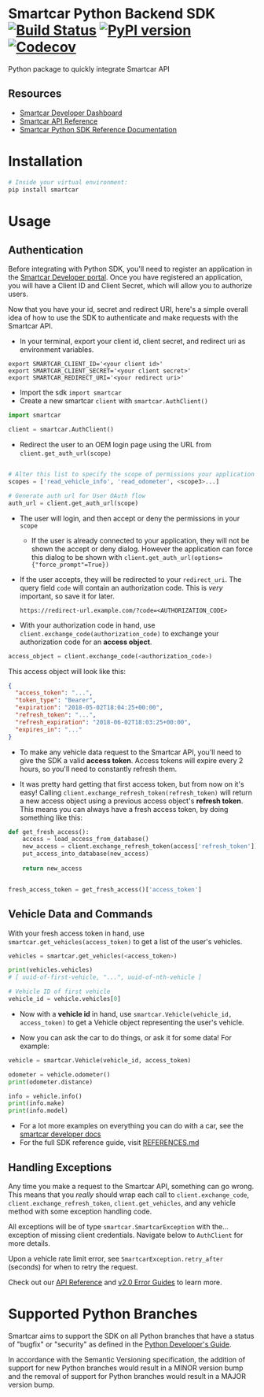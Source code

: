 # Smartcar Python Backend SDK [![Build Status][ci-image]][ci-url] [![PyPI version][pypi-image]][pypi-url] [![Codecov][codecov-image]][codecov-url]

Python package to quickly integrate Smartcar API

## Resources

- [Smartcar Developer Dashboard][smartcar-developer]
- [Smartcar API Reference][smartcar-docs-api]
- [Smartcar Python SDK Reference Documentation][smartcar-python-sdk-reference]

# Installation

```python
# Inside your virtual environment:
pip install smartcar
```

# Usage

## Authentication

Before integrating with Python SDK, you'll need to register an application in
the [Smartcar Developer portal](https://dashboard.smartcar.com). Once you have registered an application, you will have
a Client ID and Client Secret, which will allow you to authorize users.

Now that you have your id, secret and redirect URI, here's a simple overall idea of how to use the SDK to authenticate
and make requests with the Smartcar API.

- In your terminal, export your client id, client secret, and redirect uri as environment variables.

```
export SMARTCAR_CLIENT_ID='<your client id>'
export SMARTCAR_CLIENT_SECRET='<your client secret>'
export SMARTCAR_REDIRECT_URI='<your redirect uri>'
```

- Import the sdk `import smartcar`
- Create a new smartcar `client` with `smartcar.AuthClient()`

```python
import smartcar

client = smartcar.AuthClient()
```

- Redirect the user to an OEM login page using the URL from `client.get_auth_url(scope)`

```python

# Alter this list to specify the scope of permissions your application is requesting access to
scopes = ['read_vehicle_info', 'read_odometer', <scope3>...]

# Generate auth url for User OAuth flow
auth_url = client.get_auth_url(scope)
```

- The user will login, and then accept or deny the permissions in your `scope`

  - If the user is already connected to your application, they will not be shown the accept or deny dialog. However
    the application can force this dialog to be shown with `client.get_auth_url(options={"force_prompt"=True})`

- If the user accepts, they will be redirected to your `redirect_uri`. The query field `code` will contain an
  authorization code. This is _very_ important, so save it for later.

  `https://redirect-url.example.com/?code=<AUTHORIZATION_CODE>`

- With your authorization code in hand, use `client.exchange_code(authorization_code)` to exchange your authorization code for an **access object**.

```python
access_object = client.exchange_code(<authorization_code>)
```

This access object will look like this:

```json
{
  "access_token": "...",
  "token_type": "Bearer",
  "expiration": "2018-05-02T18:04:25+00:00",
  "refresh_token": "...",
  "refresh_expiration": "2018-06-02T18:03:25+00:00",
  "expires_in": "..."
}
```

- To make any vehicle data request to the Smartcar API, you'll need to give the SDK a valid **access token**. Access
  tokens will expire every 2 hours, so you'll need to constantly refresh them.

- It was pretty hard getting that first access token, but from now on it's easy!
  Calling `client.exchange_refresh_token(refresh_token)` will return a new access object using a previous access
  object's **refresh token**. This means you can always have a fresh access token, by doing something like this:

```python
def get_fresh_access():
    access = load_access_from_database()
    new_access = client.exchange_refresh_token(access['refresh_token'])
    put_access_into_database(new_access)
    
    return new_access


fresh_access_token = get_fresh_access()['access_token']
```

## Vehicle Data and Commands

With your fresh access token in hand, use `smartcar.get_vehicles(access_token)` to get a list of the user's vehicles.

```python
vehicles = smartcar.get_vehicles(<access_token>)

print(vehicles.vehicles)
# [ uuid-of-first-vehicle, "...", uuid-of-nth-vehicle ]

# Vehicle ID of first vehicle
vehicle_id = vehicle.vehicles[0]
```


- Now with a **vehicle id** in hand, use `smartcar.Vehicle(vehicle_id, access_token)` to get a Vehicle object
  representing the user's vehicle.

- Now you can ask the car to do things, or ask it for some data! For example:

```python
vehicle = smartcar.Vehicle(vehicle_id, access_token)

odometer = vehicle.odometer()
print(odometer.distance)

info = vehicle.info()
print(info.make)
print(info.model)
```

- For a lot more examples on everything you can do with a car, see
  the [smartcar developer docs](https://smartcar.com/docs)
- For the full SDK reference guide, visit [REFERENCES.md][smartcar-python-sdk-reference]

## Handling Exceptions

Any time you make a request to the Smartcar API, something can go wrong. This means that you _really_ should wrap each
call to `client.exchange_code`, `client.exchange_refresh_token`, `client.get_vehicles`, and any vehicle method with
some exception handling code.

All exceptions will be of type `smartcar.SmartcarException` with the... exception of missing client
credentials. Navigate below to `AuthClient` for more details.

Upon a vehicle rate limit error, see `SmartcarException.retry_after` (seconds) for when to retry the request.

Check out our [API Reference](https://smartcar.com/docs/api/?version=v2.0#errors)
and [v2.0 Error Guides](https://smartcar.com/docs/errors/v2.0/billing) to learn more.

[ci-url]: https://travis-ci.com/smartcar/python-sdk
[ci-image]: https://travis-ci.com/smartcar/python-sdk.svg?token=FcsopC3DdDmqUpnZsrwg&branch=master
[pypi-url]: https://badge.fury.io/py/smartcar
[pypi-image]: https://badge.fury.io/py/smartcar.svg
[codecov-url]: https://codecov.io/gh/smartcar/python-sdk
[codecov-image]: https://codecov.io/gh/smartcar/python-sdk/branch/master/graph/badge.svg
[smartcar-developer]: https://developer.smartcar.com
[smartcar-docs-api]: https://smartcar.com/docs
[smartcar-python-sdk-reference]: https://github.com/smartcar/python-sdk/blob/master/REFERENCE.md

# Supported Python Branches

Smartcar aims to support the SDK on all Python branches that have a status of "bugfix" or "security" as defined in the [Python Developer's Guide](https://devguide.python.org/#status-of-python-branches).

In accordance with the Semantic Versioning specification, the addition of support for new Python branches would result in a MINOR version bump and the removal of support for Python branches would result in a MAJOR version bump.
